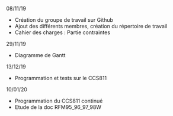 08/11/19
-	Création du groupe de travail sur Github
-	Ajout des différents membres, création du répertoire de travail
-	Cahier des charges : Partie contraintes

29/11/19
- Diagramme de Gantt

13/12/19
- Programmation et tests sur le CCS811

10/01/20
- Programmation du CCS811 continué
- Etude de la doc RFM95_96_97_98W
